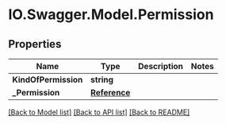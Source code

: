 # IO.Swagger.Model.Permission
## Properties

Name | Type | Description | Notes
------------ | ------------- | ------------- | -------------
**KindOfPermission** | **string** |  | 
**_Permission** | [**Reference**](Reference.md) |  | 

[[Back to Model list]](../README.md#documentation-for-models) [[Back to API list]](../README.md#documentation-for-api-endpoints) [[Back to README]](../README.md)

